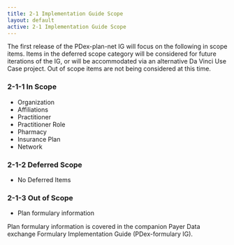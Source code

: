 ```yaml
---
title: 2-1 Implementation Guide Scope
layout: default
active: 2-1 Implementation Guide Scope
---
```


The first release of the PDex-plan-net IG will focus on the following in scope items. Items in the deferred scope category will be considered for future iterations of the IG, or will be accommodated via an alternative Da Vinci Use Case project. Out of scope items are not being considered at this time.

### 2-1-1 In Scope

- Organization
- Affiliations
- Practitioner
- Practitioner Role
- Pharmacy
- Insurance Plan
- Network 

### 2-1-2 Deferred Scope

- No Deferred Items

### 2-1-3 Out of Scope

- Plan formulary information

Plan formulary information is covered in the companion Payer Data exchange Formulary Implementation Guide (PDex-formulary IG).
